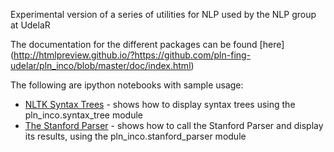 Experimental version of a series of utilities for NLP used by the NLP group at UdelaR

The documentation for the different packages can be found [here] (http://htmlpreview.github.io/?https://github.com/pln-fing-udelar/pln_inco/blob/master/doc/index.html)

The following are ipython notebooks with sample usage:

- [NLTK Syntax Trees](http://nbviewer.ipython.org/github/gmonce/nltk_parsing/blob/master/1.%20NLTK%20Syntax%20Trees.ipynb) - shows how to display syntax trees using the pln_inco.syntax_tree module
- [The Stanford Parser](http://nbviewer.ipython.org/github/gmonce/nltk_parsing/blob/master/3.%20The%20Stanford%20Parser.ipynb) - shows how to call the Stanford Parser and display its results, using the pln_inco.stanford_parser module



